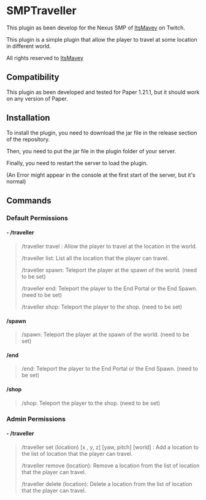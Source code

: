 # SMPTraveller

This plugin as been develop for the Nexus SMP of [ItsMavey](https://twitch.tv/itsmavey) on Twitch.

This plugin is a simple plugin that allow the player to travel at some location in different world.

All rights reserved to [ItsMavey](https://twitch.tv/itsmavey)

## Compatibility

This plugin as been developed and tested for Paper 1.21.1, but it should work on any version of Paper.

## Installation

To install the plugin, you need to download the jar file in the release section of the repository.

Then, you need to put the jar file in the plugin folder of your server.

Finally, you need to restart the server to load the plugin.

(An Error might appear in the console at the first start of the server, but it's normal)

## Commands 

### Default Permissions

#### - /traveller

> /traveller travel <location>: Allow the player to travel at the location in the world. 
> 
> /traveller list: List all the location that the player can travel.
> 
> /traveller spawn: Teleport the player at the spawn of the world. (need to be set)
> 
> /traveller end: Teleport the player to the End Portal or the End Spawn. (need to be set)
> 
> /traveller shop: Teleport the player to the shop. (need to be set)
> 

#### /spawn

> 
> /spawn: Teleport the player at the spawn of the world. (need to be set)


#### /end

> /end: Teleport the player to the End Portal or the End Spawn. (need to be set)


#### /shop

> /shop: Teleport the player to the shop. (need to be set)


### Admin Permissions

#### - /traveller

> /traveller set (location) [x , y, z] [yaw, pitch] [world] : Add a location to the list of location that the player can travel.
>
> /traveller remove (location): Remove a location from the list of location that the player can travel.
>
> /traveller delete (location): Delete a location from the list of location that the player can travel.

